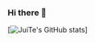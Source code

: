 ### Hi there 👋

[![JuiTe's GitHub stats](https://github-readme-stats.vercel.app/api?username=huangjuite&theme=dark&show_icons=true)]
<!-- 
[![Top Langs](https://github-readme-stats.vercel.app/api/top-langs/?username=huangjuite&layout=compact&theme=dark)](https://github.com/anuraghazra/github-readme-stats)
 -->
